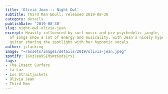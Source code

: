 ```yaml
---
title: 'Olivia Jean :: Night Owl'
subtitle: Third Man &bull; released 2019-08-30
category: details
publishDate: '2019-08-30'
slug: night-owl-olivia-jean
excerpt: Heavily influenced by surf music and pre-psychedelic jangle, this collection
  of songs show a lot of energy and musicality, with Jean’s nicely hyper-reverberated
  guitar sharing the spotlight with her hypnotic vocals.
author: jclacking
image: "~/assets/images/details/2019/olivia-jean.jpeg"
spotify: 1GXzJea9SIMyWz6yds1rxI
tags:
- The Insect Surfers
- La Luz
- Los Straitjackets
- Olivia Jean
- Third Man
---
```


